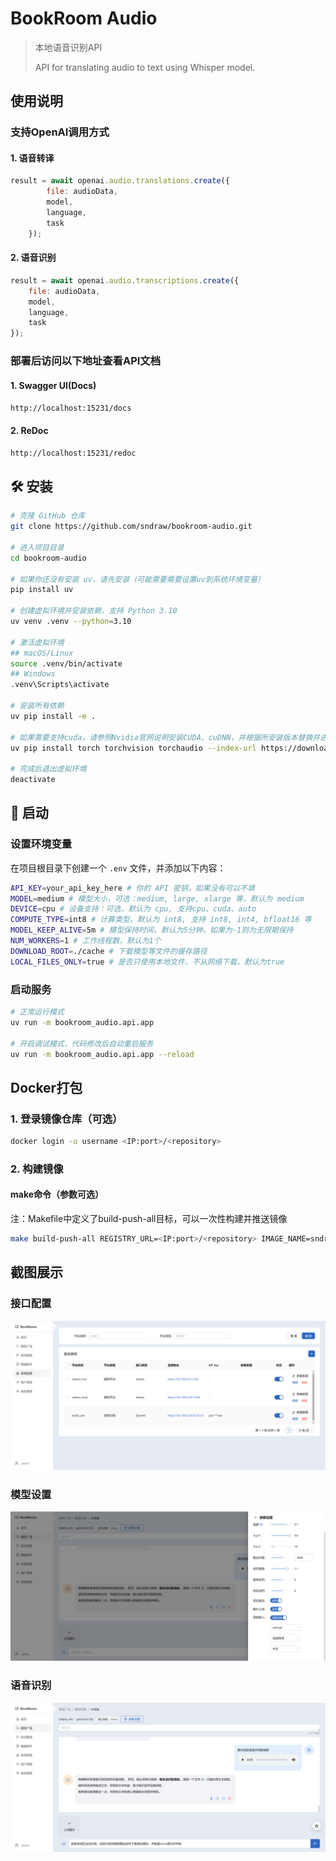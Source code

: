
# BookRoom Audio
> 本地语音识别API
>
> API for translating audio to text using Whisper model.

## 使用说明
### 支持OpenAI调用方式
#### 1. **语音转译**
``` js
result = await openai.audio.translations.create({
        file: audioData,
        model,
        language,
        task
    });
```

#### 2. **语音识别**
``` js
result = await openai.audio.transcriptions.create({
    file: audioData,
    model,
    language,
    task
});
```

### 部署后访问以下地址查看API文档 
#### 1. **Swagger UI(Docs)**
`http://localhost:15231/docs`

#### 2. **ReDoc**
`http://localhost:15231/redoc`

## 🛠️ 安装
```bash
# 克隆 GitHub 仓库
git clone https://github.com/sndraw/bookroom-audio.git

# 进入项目目录
cd bookroom-audio

# 如果你还没有安装 uv，请先安装（可能需要需要设置uv到系统环境变量）
pip install uv

# 创建虚拟环境并安装依赖，支持 Python 3.10
uv venv .venv --python=3.10

# 激活虚拟环境
## macOS/Linux
source .venv/bin/activate
## Windows
.venv\Scripts\activate

# 安装所有依赖
uv pip install -e .

# 如果需要支持cuda，请参照Nvidia官网说明安装CUDA、cuDNN，并根据所安装版本替换并进行torch等依赖库安装
uv pip install torch torchvision torchaudio --index-url https://download.pytorch.org/whl/cu126

# 完成后退出虚拟环境
deactivate
```

## 🚀 启动
### **设置环境变量**
在项目根目录下创建一个 `.env` 文件，并添加以下内容：
   
```bash
API_KEY=your_api_key_here # 你的 API 密钥，如果没有可以不填
MODEL=medium # 模型大小，可选：medium, large, xlarge 等，默认为 medium
DEVICE=cpu # 设备支持：可选，默认为 cpu, 支持cpu、cuda、auto
COMPUTE_TYPE=int8 # 计算类型，默认为 int8, 支持 int8, int4, bfloat16 等
MODEL_KEEP_ALIVE=5m # 模型保持时间，默认为5分钟，如果为-1则为无限期保持
NUM_WORKERS=1 # 工作线程数，默认为1个
DOWNLOAD_ROOT=./cache # 下载模型等文件的缓存路径
LOCAL_FILES_ONLY=true # 是否只使用本地文件，不从网络下载，默认为true
```
### **启动服务**
```bash
# 正常运行模式
uv run -m bookroom_audio.api.app

# 开启调试模式，代码修改后自动重启服务
uv run -m bookroom_audio.api.app --reload

```


## Docker打包
### 1. 登录镜像仓库（可选）
```bash
docker login -u username <IP:port>/<repository>
```
### 2. 构建镜像

#### make命令（参数可选）
注：Makefile中定义了build-push-all目标，可以一次性构建并推送镜像
```bash
make build-push-all REGISTRY_URL=<IP:port>/<repository> IMAGE_NAME=sndraw/bookroom-audio IMAGE_VERISON=0.0.1
```

## 截图展示
### 接口配置
![接口配置](./docs/assets/接口配置.png)  
### 模型设置
![模型配置](./docs/assets/模型设置.png)  
### 语音识别
![语音识别](./docs/assets/语音识别.png)  